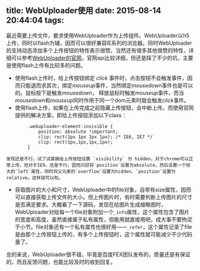 title: WebUploader使用
date: 2015-08-14 20:44:04
tags:
---
最近需要上传文件，要求使用WebUploader作为上传组件。WebUploader以h5上传，同时以flash为辅，因而可以很好兼容IE系列的浏览器。同时WebUploader的支持动态添加多个上传按钮的特性表示很赞。当然还有很多其他很赞的特性，详细可以参考[WebUploader的官网](http://fex.baidu.com/webuploader)，官网api比较详细，但还是踩了不少的坑，主要是使用flash上传有比较多的问题。

<!-- more -->

-   使用flash上传时，给上传按钮绑定 *click* 事件时，点击按钮不会触发事件，因而只能退而求其次，绑定*mouseup*事件，当然绑定*mousedown*事件也是可以的。鼠标按下是触发*mousedown*， 释放鼠标时触发*mouseup*事件，而当*mousedown*和*mouseup*同时作用于同一个dom元素时就会触发*click*事件。
-   使用flash上传，如果在上传完成之前隐藏上传按钮，会中断上传。而使用官网提供的解决方案，即给上传按钮添加以下class：
```
        .webuploader-element-invisible {
            position: absolute !important;
            clip: rect(1px 1px 1px 1px); /* IE6, IE7 */
            clip: rect(1px,1px,1px,1px);
        }
```
    发现还是不行，试了试直接给上传按钮设置 `visibility` 为 hidden，对于chrome可以正常上传，但对于IE9，还是不行。因而只好将`position`设置为absolute，然后设置一个较大的`left`属性，同时将父元素的`overflow`设置为hidden、`position`设置为relative。这样就可以啦。
-   获取图片的大小和尺寸，WebUploader中的file对象，自带有size属性，因而可以直接获取上传文件的大小。但上传图片时，有时需要判断上传图片的尺寸是否满足要求。大概看了一下源码，发现在给图片生成缩略图时，WebUploader对给每一个file对象附加一个`_info`属性，这个属性包含了图片的宽度和高度，虽然直接属于私有属性，但能用就直接用吧，成大事不要拘泥于小节。file对象还有一个私有属性也很好用——`_refer`，这个属性记录了file是由那个上传按钮上传的，有多个上传按钮时，这个属性就可能减少不少代码量了。

总的来说，WebUploader很不错，毕竟是百度FEX团队发布的，质量还是有保证的，而且反馈问题，也能比较及时的收到回复。